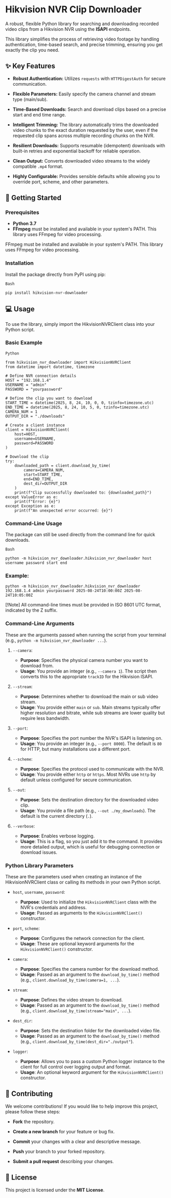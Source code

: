 # Hikvision NVR Clip Downloader
A robust, flexible Python library for searching and downloading recorded video clips from a Hikvision NVR using the **ISAPI** endpoints.

This library simplifies the process of retrieving video footage by handling authentication, time-based search, and precise trimming, ensuring you get exactly the clip you need.

## ✨ Key Features
* **Robust Authentication:** Utilizes `requests` with `HTTPDigestAuth` for secure communication.

* **Flexible Parameters:** Easily specify the camera channel and stream type (main/sub).

* **Time-Based Downloads:** Search and download clips based on a precise start and end time range.

* **Intelligent Trimming:** The library automatically trims the downloaded video chunks to the exact duration requested by the user, even if the requested clip spans across multiple recording chunks on the NVR.

* **Resilient Downloads:** Supports resumable (idempotent) downloads with built-in retries and exponential backoff for reliable operation.

* **Clean Output:** Converts downloaded video streams to the widely compatible `.mp4` format.

* **Highly Configurable:** Provides sensible defaults while allowing you to override port, scheme, and other parameters.

## 🚀 Getting Started

### Prerequisites
* **Python 3.7**
* **FFmpeg** must be installed and available in your system's PATH. This library uses FFmpeg for video processing.

FFmpeg must be installed and available in your system's PATH. This library uses FFmpeg for video processing.

### Installation
Install the package directly from PyPI using pip:

```Bash```
```
pip install hikvision-nvr-downloader
```

## 💻 Usage
To use the library, simply import the HikvisionNVRClient class into your Python script.

### Basic Example

```Python```
```
from hikvision_nvr_downloader import HikvisionNVRClient
from datetime import datetime, timezone

# Define NVR connection details
HOST = "192.168.1.4"
USERNAME = "admin"
PASSWORD = "yourpassword"

# Define the clip you want to download
START_TIME = datetime(2025, 8, 24, 10, 0, 0, tzinfo=timezone.utc)
END_TIME = datetime(2025, 8, 24, 10, 5, 0, tzinfo=timezone.utc)
CAMERA_NUM = 1
OUTPUT_DIR = "./downloads"

# Create a client instance
client = HikvisionNVRClient(
    host=HOST,
    username=USERNAME,
    password=PASSWORD
)

# Download the clip
try:
    downloaded_path = client.download_by_time(
        camera=CAMERA_NUM,
        start=START_TIME,
        end=END_TIME,
        dest_dir=OUTPUT_DIR
    )
    print(f"Clip successfully downloaded to: {downloaded_path}")
except ValueError as e:
    print(f"Error: {e}")
except Exception as e:
    print(f"An unexpected error occurred: {e}")
```

### Command-Line Usage
The package can still be used directly from the command line for quick downloads.

```Bash```
```
python -m hikvision_nvr_downloader.hikvision_nvr_downloader host username password start end
```

### Example:
```
python -m hikvision_nvr_downloader.hikvision_nvr_downloader 192.168.1.4 admin yourpassword 2025-08-24T10:00:00Z 2025-08-24T10:05:00Z
```
[!Note]
All command-line times must be provided in ISO 8601 UTC format, indicated by the Z suffix.

### Command-Line Arguments
These are the arguments passed when running the script from your terminal (e.g., ```python -m hikvision_nvr_downloader ...```).

1. ```--camera```:
    * **Purpose**: Specifies the physical camera number you want to download from.
    * **Usage**: You provide an integer (e.g., ```--camera 1```). The script then converts this to the appropriate ```trackID``` for the Hikvision ISAPI.

2. ```--stream```:
    * **Purpose**: Determines whether to download the main or sub video stream.
    * **Usage**: You provide either ```main``` or ```sub```. Main streams typically offer higher resolution and bitrate, while sub streams are lower quality but require less bandwidth.

3. ```--port```:
    * **Purpose**: Specifies the port number the NVR's ISAPI is listening on.
    * **Usage**: You provide an integer (e.g., ```--port 8000```). The default is ```80``` for HTTP, but many installations use a different port.

4. ```--scheme```:
    * **Purpose**: Specifies the protocol used to communicate with the NVR.
    * **Usage**: You provide either ```http``` or ```https```. Most NVRs use ```http``` by default unless configured for secure communication.

5. ```--out```:
    * **Purpose**: Sets the destination directory for the downloaded video clip.
    * **Usage**: You provide a file path (e.g., ```--out ./my_downloads```). The default is the current directory (```.```).

6. ```--verbose```:
    * **Purpose**: Enables verbose logging.
    * **Usage**: This is a flag, so you just add it to the command. It provides more detailed output, which is useful for debugging connection or download issues.

### Python Library Parameters
These are the parameters used when creating an instance of the HikvisionNVRClient class or calling its methods in your own Python script.

* ```host```, ```username```, ```password```:
    * **Purpose**: Used to initialize the ```HikvisionNVRClient``` class with the NVR's credentials and address.
    * **Usage**: Passed as arguments to the ```HikvisionNVRClient()``` constructor.

* ```port```, ```scheme```:
    * **Purpose**: Configures the network connection for the client.
    * **Usage**: These are optional keyword arguments for the ```HikvisionNVRClient()``` constructor.

* ```camera```:
    * **Purpose**: Specifies the camera number for the download method.
    * **Usage**: Passed as an argument to the ```download_by_time()``` method (e.g., ```client.download_by_time(camera=1, ...```).

* ```stream```:
    * **Purpose**: Defines the video stream to download.
    * **Usage**: Passed as an argument to the ```download_by_time()``` method (e.g., ```client.download_by_time(stream="main", ...```).

* ```dest_dir```:
    * **Purpose**: Sets the destination folder for the downloaded video file.
    * **Usage**: Passed as an argument to the ```download_by_time()``` method (e.g., ```client.download_by_time(dest_dir="./output"```).

* ```logger```:
    * **Purpose**: Allows you to pass a custom Python logger instance to the client for full control over logging output and format.
    * **Usage**: An optional keyword argument for the ```HikvisionNVRClient()``` constructor.

## 🤝 Contributing
We welcome contributions! If you would like to help improve this project, please follow these steps:

* **Fork** the repository.

* **Create a new branch** for your feature or bug fix.

* **Commit** your changes with a clear and descriptive message.

* **Push** your branch to your forked repository.

* **Submit a pull request** describing your changes.

## 📄 License
This project is licensed under the **MIT License**.


